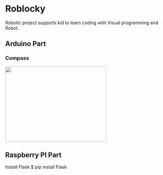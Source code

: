 # Roblocky
Robotic project supports kid to learn coding with Visual programming and Robot.

<h2>Arduino Part</h2>

<h3>Compass</h3>

<img src="https://lh6.googleusercontent.com/0s5IAwpGgvI8GERSLgprBx69kdxtuP3Mjs17LzFZLxMitAAtvjTPNgc74d5Y_8-gq0P9gdVrSOq-Fmc=w1509-h683" width="320" height="240"/>

<h2>Raspberry PI Part</h2>
Install Flask
$ pip install Flask
